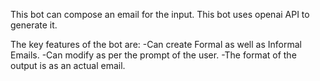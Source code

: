 This bot can compose an email for the input.
This bot uses openai API to generate it.

The key features of the bot are:
-Can create Formal as well as Informal Emails.
-Can modify as per the prompt of the user.
-The format of the output is as an actual email.
